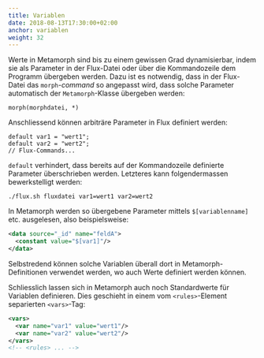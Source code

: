 ```yaml
---
title: Variablen
date: 2018-08-13T17:30:00+02:00
anchor: variablen
weight: 32
---
```


Werte in Metamorph sind bis zu einem gewissen Grad dynamisierbar, indem
sie als Parameter in der Flux-Datei oder über die Kommandozeile dem
Programm übergeben werden. Dazu ist es notwendig, dass in der Flux-Datei
das `morph`-_command_ so angepasst wird, dass solche Parameter
automatisch der `Metamorph`-Klasse übergeben werden:

```
morph(morphdatei, *)
```

Anschliessend können arbiträre Parameter in Flux definiert werden:

```
default var1 = "wert1";
default var2 = "wert2";
// Flux-Commands...
```

`default` verhindert, dass bereits auf der Kommandozeile definierte
Parameter überschrieben werden. Letzteres kann folgendermassen
bewerkstelligt werden:

```
./flux.sh fluxdatei var1=wert1 var2=wert2
```

In Metamorph werden so übergebene Parameter mittels `$[variablenname]` etc.
ausgelesen, also beispielsweise:

```xml
<data source="_id" name="feldA">
  <constant value="$[var1]"/>
</data>
```

Selbstredend können solche Variablen überall dort in
Metamorph-Definitionen verwendet werden, wo auch Werte definiert werden können.

Schliesslich lassen sich in Metamorph auch noch Standardwerte für
Variablen definieren. Dies geschieht in einem vom `<rules>`-Element
separierten `<vars>`-Tag:

```xml
<vars>
  <var name="var1" value="wert1"/>
  <var name="var2" value="wert2"/>
</vars>
<!-- <rules> ... -->
```
